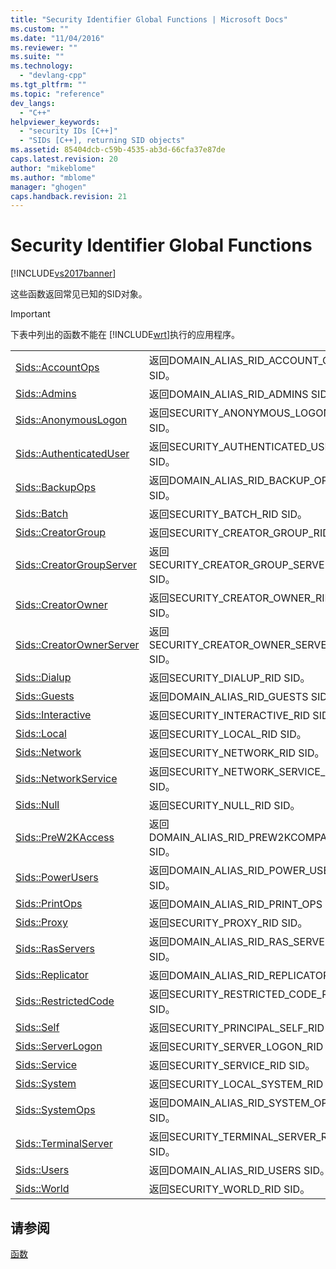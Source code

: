 ```yaml
---
title: "Security Identifier Global Functions | Microsoft Docs"
ms.custom: ""
ms.date: "11/04/2016"
ms.reviewer: ""
ms.suite: ""
ms.technology: 
  - "devlang-cpp"
ms.tgt_pltfrm: ""
ms.topic: "reference"
dev_langs: 
  - "C++"
helpviewer_keywords: 
  - "security IDs [C++]"
  - "SIDs [C++], returning SID objects"
ms.assetid: 85404dcb-c59b-4535-ab3d-66cfa37e87de
caps.latest.revision: 20
author: "mikeblome"
ms.author: "mblome"
manager: "ghogen"
caps.handback.revision: 21
---
```

# Security Identifier Global Functions
[!INCLUDE[vs2017banner](../../assembler/inline/includes/vs2017banner.md)]

这些函数返回常见已知的SID对象。  
  
> [!IMPORTANT]
>  下表中列出的函数不能在 [!INCLUDE[wrt](../../atl/reference/includes/wrt_md.md)]执行的应用程序。  
  
|||  
|-|-|  
|[Sids::AccountOps](../Topic/Sids::AccountOps.md)|返回DOMAIN\_ALIAS\_RID\_ACCOUNT\_OPS SID。|  
|[Sids::Admins](../Topic/Sids::Admins.md)|返回DOMAIN\_ALIAS\_RID\_ADMINS SID。|  
|[Sids::AnonymousLogon](../Topic/Sids::AnonymousLogon.md)|返回SECURITY\_ANONYMOUS\_LOGON\_RID SID。|  
|[Sids::AuthenticatedUser](../Topic/Sids::AuthenticatedUser.md)|返回SECURITY\_AUTHENTICATED\_USER\_RID SID。|  
|[Sids::BackupOps](../Topic/Sids::BackupOps.md)|返回DOMAIN\_ALIAS\_RID\_BACKUP\_OPS SID。|  
|[Sids::Batch](../Topic/Sids::Batch.md)|返回SECURITY\_BATCH\_RID SID。|  
|[Sids::CreatorGroup](../Topic/Sids::CreatorGroup.md)|返回SECURITY\_CREATOR\_GROUP\_RID SID。|  
|[Sids::CreatorGroupServer](../Topic/Sids::CreatorGroupServer.md)|返回SECURITY\_CREATOR\_GROUP\_SERVER\_RID SID。|  
|[Sids::CreatorOwner](../Topic/Sids::CreatorOwner.md)|返回SECURITY\_CREATOR\_OWNER\_RID SID。|  
|[Sids::CreatorOwnerServer](../Topic/Sids::CreatorOwnerServer.md)|返回SECURITY\_CREATOR\_OWNER\_SERVER\_RID SID。|  
|[Sids::Dialup](../Topic/Sids::Dialup.md)|返回SECURITY\_DIALUP\_RID SID。|  
|[Sids::Guests](../Topic/Sids::Guests.md)|返回DOMAIN\_ALIAS\_RID\_GUESTS SID。|  
|[Sids::Interactive](../Topic/Sids::Interactive.md)|返回SECURITY\_INTERACTIVE\_RID SID。|  
|[Sids::Local](../Topic/Sids::Local.md)|返回SECURITY\_LOCAL\_RID SID。|  
|[Sids::Network](../Topic/Sids::Network.md)|返回SECURITY\_NETWORK\_RID SID。|  
|[Sids::NetworkService](../Topic/Sids::NetworkService.md)|返回SECURITY\_NETWORK\_SERVICE\_RID SID。|  
|[Sids::Null](../Topic/Sids::Null.md)|返回SECURITY\_NULL\_RID SID。|  
|[Sids::PreW2KAccess](../Topic/Sids::PreW2KAccess.md)|返回DOMAIN\_ALIAS\_RID\_PREW2KCOMPACCESS SID。|  
|[Sids::PowerUsers](../Topic/Sids::PowerUsers.md)|返回DOMAIN\_ALIAS\_RID\_POWER\_USERS SID。|  
|[Sids::PrintOps](../Topic/Sids::PrintOps.md)|返回DOMAIN\_ALIAS\_RID\_PRINT\_OPS SID。|  
|[Sids::Proxy](../Topic/Sids::Proxy.md)|返回SECURITY\_PROXY\_RID SID。|  
|[Sids::RasServers](../Topic/Sids::RasServers.md)|返回DOMAIN\_ALIAS\_RID\_RAS\_SERVERS SID。|  
|[Sids::Replicator](../Topic/Sids::Replicator.md)|返回DOMAIN\_ALIAS\_RID\_REPLICATOR SID。|  
|[Sids::RestrictedCode](../Topic/Sids::RestrictedCode.md)|返回SECURITY\_RESTRICTED\_CODE\_RID SID。|  
|[Sids::Self](../Topic/Sids::Self.md)|返回SECURITY\_PRINCIPAL\_SELF\_RID SID。|  
|[Sids::ServerLogon](../Topic/Sids::ServerLogon.md)|返回SECURITY\_SERVER\_LOGON\_RID SID。|  
|[Sids::Service](../Topic/Sids::Service.md)|返回SECURITY\_SERVICE\_RID SID。|  
|[Sids::System](../Topic/Sids::System.md)|返回SECURITY\_LOCAL\_SYSTEM\_RID SID。|  
|[Sids::SystemOps](../Topic/Sids::SystemOps.md)|返回DOMAIN\_ALIAS\_RID\_SYSTEM\_OPS SID。|  
|[Sids::TerminalServer](../Topic/Sids::TerminalServer.md)|返回SECURITY\_TERMINAL\_SERVER\_RID SID。|  
|[Sids::Users](../Topic/Sids::Users.md)|返回DOMAIN\_ALIAS\_RID\_USERS SID。|  
|[Sids::World](../Topic/Sids::World.md)|返回SECURITY\_WORLD\_RID SID。|  
  
## 请参阅  
 [函数](../../atl/reference/atl-functions.md)